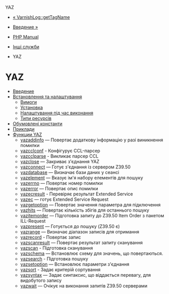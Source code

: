 YAZ

-   [« VarnishLog::getTagName](varnishlog.gettagname.md)
    
-   [Введение »](intro.yaz.md)
    
-   [PHP Manual](index.md)
    
-   [Інші служби](refs.remote.other.md)
    
-   YAZ
    

# YAZ

-   [Введение](intro.yaz.md)
-   [Встановлення та налаштування](yaz.setup.md)
    -   [Вимоги](yaz.requirements.md)
    -   [Установка](yaz.installation.md)
    -   [Налаштування під час виконання](yaz.configuration.md)
    -   [Типи ресурсів](yaz.resources.md)
-   [Обумовлені константи](yaz.constants.md)
-   [Приклади](yaz.examples.md)
-   [Функции YAZ](ref.yaz.md)
    -   [yazaddinfo](function.yaz-addinfo.html) — Повертає додаткову інформацію у разі виникнення помилки
    -   [yazcclconf](function.yaz-ccl-conf.html) - Конфігурує CCL-парсер
    -   [yazcclparse](function.yaz-ccl-parse.html) - Викликає парсер CCL
    -   [yazclose](function.yaz-close.html) — Закриває з'єднання YAZ
    -   [yazconnect](function.yaz-connect.html) — Готує з'єднання із сервером Z39.50
    -   [yazdatabase](function.yaz-database.html) — Визначає бази даних у сеансі
    -   [yazelement](function.yaz-element.html) — Вказує ім'я набору елементів для пошуку
    -   [yazerrno](function.yaz-errno.html) — Повертає номер помилки
    -   [yazerror](function.yaz-error.html) — Повертає опис помилки
    -   [yazесresult](function.yaz-es-result.html) - Перевіряє результат Extended Service
    -   [yazес](function.yaz-es.html) — готує Extended Service Request
    -   [yazgetoption](function.yaz-get-option.html) — Повертає значення параметра для підключення
    -   [yazhits](function.yaz-hits.html) — Повертає кількість збігів для останнього пошуку
    -   [yazitemorder](function.yaz-itemorder.html) — Підготовка запиту до Z39.50 Item Order з пакетом ILL-Request
    -   [yazpresent](function.yaz-present.html) — Готується до пошуку (Z39.50 є)
    -   [yazrange](function.yaz-range.html) — Визначає діапазон записів для отримання
    -   [yazrecord](function.yaz-record.html) - Повертає запис
    -   [yazscanresult](function.yaz-scan-result.html) — Повертає результат запиту сканування
    -   [yazscan](function.yaz-scan.html) - Підготовка сканування
    -   [yazschema](function.yaz-schema.html) — Встановлює схему для значень, що повертаються.
    -   [yazsearch](function.yaz-search.html) - Підготовка пошуку
    -   [yazsetoption](function.yaz-set-option.html) — Встановлює параметри з'єднання
    -   [yazsort](function.yaz-sort.html) - Задає критерій сортування
    -   [yazsyntax](function.yaz-syntax.html) — Задає синтаксис, що віддається перевагу, для видобутого запису
    -   [yazwait](function.yaz-wait.html) — Очікує на виконання запитів Z39.50 серверами